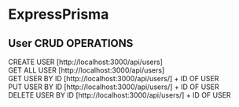 # ExpressPrisma

 

## User CRUD OPERATIONS   
   CREATE USER [http://localhost:3000/api/users] <br/>
   GET ALL USER [http://localhost:3000/api/users] <br/>
   GET USER BY ID [http://localhost:3000/api/users/] + ID OF USER<br/>
   PUT USER BY ID [http://localhost:3000/api/users/] + ID OF USER<br/>
   DELETE USER BY ID [http://localhost:3000/api/users/] + ID OF USER<br/>
